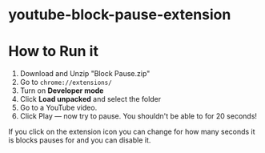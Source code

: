 # youtube-block-pause-extension
 
# How to Run it
1. Download and Unzip "Block Pause.zip"
2. Go to `chrome://extensions/`
3. Turn on **Developer mode**
4. Click **Load unpacked** and select the folder
5. Go to a YouTube video.
6. Click Play — now try to pause. You shouldn't be able to for 20 seconds!

If you click on the extension icon you can change for how many seconds it is blocks pauses for and you can disable it.
